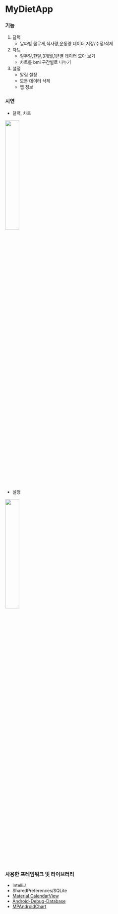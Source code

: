 
# MyDietApp

### 기능

1. 달력
	* 날짜별 몸무게,식사량,운동량 데이터 저장/수정/삭제
2. 차트
	* 일주일,한달,3개월,1년별 데이터 모아 보기
	* 차트를 bmi 구간별로 나누기
3. 설정
	*	알림 설정
	*	모든 데이터 삭제
	*	앱 정보
	
### 시연

* 달력, 차트
<img width="30%" src="https://github.com/bom04/MyDietApp/blob/master/design/test_gif1.gif?raw=true"/>



* 설정
<img width="30%" src="https://github.com/bom04/MyDietApp/blob/master/design/test_gif2.gif?raw=true"/>

### 사용한 프레임워크 및 라이브러리

* IntelliJ
* SharedPreferences/SQLite
* [Material CalendarView](https://github.com/prolificinteractive/material-calendarview)
* [Android-Debug-Database](https://github.com/amitshekhariitbhu/Android-Debug-Database)
* [MPAndroidChart](https://github.com/PhilJay/MPAndroidChart)
